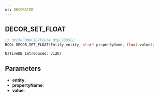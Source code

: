 ```yaml
---
ns: DECORATOR
---
```

## DECOR_SET_FLOAT

```c
// 0x238F8B0C1C7FE834 0xBC7BD5CB
BOOL DECOR_SET_FLOAT(Entity entity, char* propertyName, float value);
```

```
NativeDB Introduced: v1207
```

## Parameters
* **entity**:
* **propertyName**:
* **value**:
